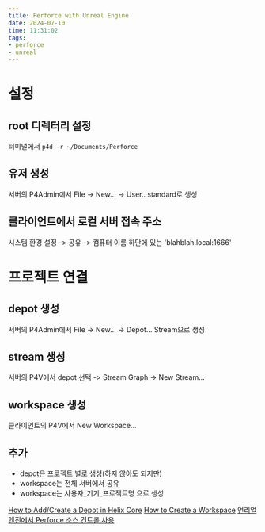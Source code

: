 ```yaml
---
title: Perforce with Unreal Engine
date: 2024-07-10
time: 11:31:02
tags:
- perforce
- unreal
---
```

# 설정
## root 디렉터리 설정
터미널에서 `p4d -r ~/Documents/Perforce`

## 유저 생성
서버의 P4Admin에서 File -> New... -> User..
standard로 생성

## 클라이언트에서 로컬 서버 접속 주소
시스템 환경 설정 -> 공유 -> 컴퓨터 이름 하단에 있는 'blahblah.local:1666'

# 프로젝트 연결
## depot 생성
서버의 P4Admin에서 File -> New... -> Depot...
Stream으로 생성

## stream 생성
서버의 P4V에서 depot 선택 -> Stream Graph -> New Stream...

## workspace 생성
클라이언트의 P4V에서 New Workspace...

## 추가
* depot은 프로젝트 별로 생성(하지 않아도 되지만)
* workspace는 전체 서버에서 공유
* workspace는 사용자_기기_프로젝트명 으로 생성

[How to Add/Create a Depot in Helix Core](https://www.youtube.com/watch?v=LITmtpuLrQQ)
[How to Create a Workspace](https://www.youtube.com/watch?v=R2vlwsoug4Y)
[언리얼 엔진에서 Perforce 소스 컨트롤 사용](https://dev.epicgames.com/documentation/ko-kr/unreal-engine/using-perforce-as-source-control-for-unreal-engine)